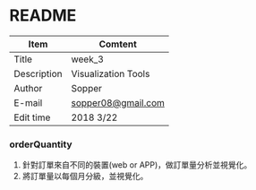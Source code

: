 # README  

Item       |Comtent
-----------|-------
Title      |week_3
Description|Visualization Tools
Author     |Sopper
E-mail     |sopper08@gmail.com
Edit time  |2018 3/22

### orderQuantity  
1. 針對訂單來自不同的裝置(web or APP)，做訂單量分析並視覺化。  
2. 將訂單量以每個月分級，並視覺化。  